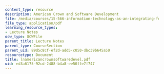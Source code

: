 ```yaml
---
content_type: resource
description: American Crown and Software Development
file: /media/courses/15-566-information-technology-as-an-integrating-force-in-manufacturing-spring-2003/ed3a617592cd2488b4a8ee50ffe7f747_lnamericancrownsoftwaredevel.pdf
file_type: application/pdf
learning_resource_types:
- Lecture Notes
ocw_type: OCWFile
parent_title: Lecture Notes
parent_type: CourseSection
parent_uid: 89d5c8cf-ef2d-add5-c050-dbc39b645a50
resourcetype: Document
title: lnamericancrownsoftwaredevel.pdf
uid: ed3a6175-92cd-2488-b4a8-ee50ffe7f747
---
```

